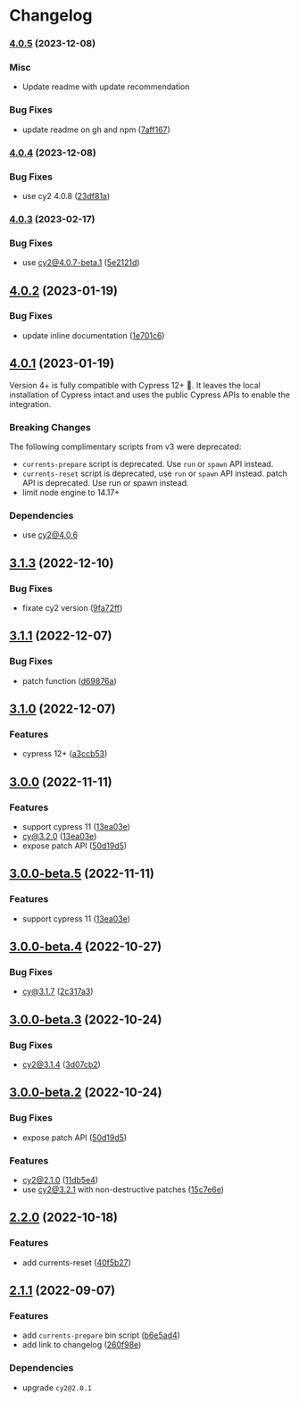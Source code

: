 # Changelog

### [4.0.5](https://github.com/currents-dev/cli/compare/v4.0.4...v4.0.5) (2023-12-08)

### Misc

- Update readme with update recommendation

### Bug Fixes

- update readme on gh and npm ([7aff167](https://github.com/currents-dev/cli/commit/7aff167fe0b38a4ca8887163f3ab3cb114a9a3a7))

### [4.0.4](https://github.com/currents-dev/cli/compare/v4.0.3...v4.0.4) (2023-12-08)

### Bug Fixes

- use cy2 4.0.8 ([23df81a](https://github.com/currents-dev/cli/commit/23df81ab69f984e2958f922256dbba0786f44659))

### [4.0.3](https://github.com/currents-dev/cli/compare/v4.0.2...v4.0.3) (2023-02-17)

### Bug Fixes

- use cy2@4.0.7-beta.1 ([5e2121d](https://github.com/currents-dev/cli/commit/5e2121ddb2d11ed7f04d5630cd5436e5eb0b910d))

## [4.0.2](https://github.com/currents-dev/cli/compare/v3.1.3...v4.0.2) (2023-01-19)

### Bug Fixes

- update inline documentation ([1e701c6](https://github.com/currents-dev/cli/commit/1e701c6e091f7d3d78df81b909102ca91872d016))

## [4.0.1](https://github.com/currents-dev/cli/compare/v3.1.3...v4.0.1) (2023-01-19)

Version 4+ is fully compatible with Cypress 12+ 🎉. It leaves the local installation of Cypress intact and uses the public Cypress APIs to enable the integration.

### Breaking Changes

The following complimentary scripts from v3 were deprecated:

- `currents-prepare` script is deprecated. Use `run` or `spawn` API instead.
- `currents-reset` script is deprecated, use `run` or `spawn` API instead.
  patch API is deprecated. Use run or spawn instead.
- limit node engine to 14.17+

### Dependencies

- use cy2@4.0.6

## [3.1.3](https://github.com/currents-dev/cli/compare/v3.1.2...v3.1.3) (2022-12-10)

### Bug Fixes

- fixate cy2 version ([9fa72ff](https://github.com/currents-dev/cli/commit/9fa72ffa014ecdb9a5dc34982f4941c3539c2f53))

## [3.1.1](https://github.com/currents-dev/cli/compare/v3.1.0...v3.1.1) (2022-12-07)

### Bug Fixes

- patch function ([d69876a](https://github.com/currents-dev/cli/commit/d69876ad0c8bee763bcf727939ab4e77fb9c69d8))

## [3.1.0](https://github.com/currents-dev/cli/compare/v3.0.0...v3.1.0) (2022-12-07)

### Features

- cypress 12+ ([a3ccb53](https://github.com/currents-dev/cli/commit/a3ccb53d2897cf48ecfbdfec212a9cbc2896851a))

## [3.0.0](https://github.com/currents-dev/cli/compare/v3.0.0-beta.5...v3.0.0) (2022-11-11)

### Features

- support cypress 11 ([13ea03e](https://github.com/currents-dev/cli/commit/13ea03e6908bddd13f6934c15fe32264db0df4fa))
- cy@3.2.0 ([13ea03e](https://github.com/currents-dev/cli/commit/13ea03e6908bddd13f6934c15fe32264db0df4fa))
- expose patch API ([50d19d5](https://github.com/currents-dev/cli/commit/50d19d5b0692d49b6cd11ac985279e218b1813e9))

## [3.0.0-beta.5](https://github.com/currents-dev/cli/compare/v3.0.0-beta.4...v3.0.0-beta.5) (2022-11-11)

### Features

- support cypress 11 ([13ea03e](https://github.com/currents-dev/cli/commit/13ea03e6908bddd13f6934c15fe32264db0df4fa))

## [3.0.0-beta.4](https://github.com/currents-dev/cli/compare/v3.0.0-beta.3...v3.0.0-beta.4) (2022-10-27)

### Bug Fixes

- cy@3.1.7 ([2c317a3](https://github.com/currents-dev/cli/commit/2c317a37cb4433921f649d8daf6a6636ae737365))

## [3.0.0-beta.3](https://github.com/currents-dev/cli/compare/v3.0.0-beta.2...v3.0.0-beta.3) (2022-10-24)

### Bug Fixes

- cy2@3.1.4 ([3d07cb2](https://github.com/currents-dev/cli/commit/3d07cb2445bc754d970cd80d2dfce65d19a389f7))

## [3.0.0-beta.2](https://github.com/currents-dev/cli/compare/v3.0.0-beta.1...v3.0.0-beta.2) (2022-10-24)

### Bug Fixes

- expose patch API ([50d19d5](https://github.com/currents-dev/cli/commit/50d19d5b0692d49b6cd11ac985279e218b1813e9))

### Features

- cy2@2.1.0 ([11db5e4](https://github.com/currents-dev/cli/commit/11db5e43b550bf7dfe0d2da770664fa748c40911))
- use cy2@3.2.1 with non-destructive patches ([15c7e6e](https://github.com/currents-dev/cli/commit/15c7e6eb3e3fa38ab2010db20817ffe20522ba75))

## [2.2.0](https://github.com/currents-dev/cli/compare/v2.1.1...v2.2.0) (2022-10-18)

### Features

- add currents-reset ([40f5b27](https://github.com/currents-dev/cli/commit/40f5b27b59488bf32e128bbfd3ee8044ddbee052))

## [2.1.1](https://github.com/currents-dev/cli/compare/v2.1.0...v2.1.1) (2022-09-07)

### Features

- add `currents-prepare` bin script ([b6e5ad4](https://github.com/currents-dev/cli/commit/b6e5ad45462969e38d8d448ed78aff91f381503f))
- add link to changelog ([260f98e](https://github.com/currents-dev/cli/commit/260f98ea9b6122b8218e4e546286ad100db00bf2))

### Dependencies

- upgrade `cy2@2.0.1`
